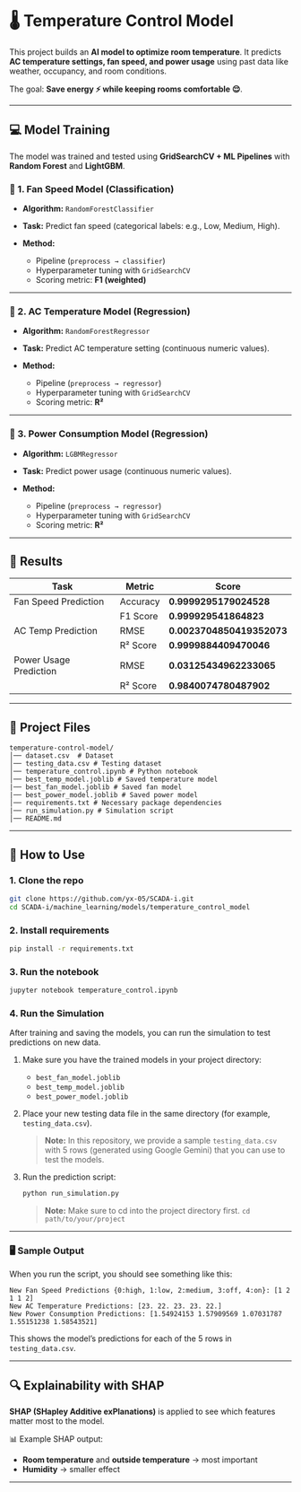 # 🌡️ Temperature Control Model

This project builds an **AI model to optimize room temperature**.
It predicts **AC temperature settings, fan speed, and power usage** using past data like weather, occupancy, and room conditions.

The goal: **Save energy ⚡ while keeping rooms comfortable 😌**.

---

## 💻 Model Training

The model was trained and tested using **GridSearchCV + ML Pipelines** with **Random Forest** and **LightGBM**.

### 🔹 1. **Fan Speed Model (Classification)**

* **Algorithm:** `RandomForestClassifier`
* **Task:** Predict fan speed (categorical labels: e.g., Low, Medium, High).
* **Method:**

  * Pipeline (`preprocess → classifier`)
  * Hyperparameter tuning with `GridSearchCV`
  * Scoring metric: **F1 (weighted)**

---

### 🔹 2. **AC Temperature Model (Regression)**

* **Algorithm:** `RandomForestRegressor`
* **Task:** Predict AC temperature setting (continuous numeric values).
* **Method:**

  * Pipeline (`preprocess → regressor`)
  * Hyperparameter tuning with `GridSearchCV`
  * Scoring metric: **R²**

---

### 🔹 3. **Power Consumption Model (Regression)**

* **Algorithm:** `LGBMRegressor` 
* **Task:** Predict power usage (continuous numeric values).
* **Method:**

  * Pipeline (`preprocess → regressor`)
  * Hyperparameter tuning with `GridSearchCV`
  * Scoring metric: **R²**

---

## 🧠 Results

| Task                   | Metric   | Score      |
| ---------------------- | -------- | ---------- |
| Fan Speed Prediction   | Accuracy | **0.9999295179024528**  |
|                        | F1 Score | **0.999929541864823**   |
| AC Temp Prediction     | RMSE     | **0.0023704850419352073** |
|                        | R² Score | **0.9999884409470046**   |
| Power Usage Prediction | RMSE     | **0.03125434962233065**   |
|                        | R² Score | **0.9840074780487902**   |

---

## 📂 Project Files

```
temperature-control-model/
│── dataset.csv  # Dataset
│── testing_data.csv # Testing dataset
│── temperature_control.ipynb # Python notebook
│── best_temp_model.joblib # Saved temperature model
|── best_fan_model.joblib # Saved fan model
|── best_power_model.joblib # Saved power model
│── requirements.txt # Necessary package dependencies
|── run_simulation.py # Simulation script
│── README.md
```

---

## 🚀 How to Use

### 1. Clone the repo

```bash
git clone https://github.com/yx-05/SCADA-i.git
cd SCADA-i/machine_learning/models/temperature_control_model
```

### 2. Install requirements

```bash
pip install -r requirements.txt
```

### 3. Run the notebook

```bash
jupyter notebook temperature_control.ipynb
```

### 4. Run the Simulation

After training and saving the models, you can run the simulation to test predictions on new data.

1. Make sure you have the trained models in your project directory:
   - `best_fan_model.joblib`
   - `best_temp_model.joblib`
   - `best_power_model.joblib`

2. Place your new testing data file in the same directory (for example, `testing_data.csv`).

   > **Note:** In this repository, we provide a sample `testing_data.csv` with 5 rows (generated using Google Gemini) that you can use to test the models.

3. Run the prediction script:

   ```bash
   python run_simulation.py
   ```
   > **Note:** Make sure to cd into the project directory first. `cd path/to/your/project`

---

### 🖥️ Sample Output

When you run the script, you should see something like this:

```text
New Fan Speed Predictions {0:high, 1:low, 2:medium, 3:off, 4:on}: [1 2 1 1 2]
New AC Temperature Predictions: [23. 22. 23. 23. 22.]
New Power Consumption Predictions: [1.54924153 1.57909569 1.07031787 1.55151238 1.58543521]
```
This shows the model’s predictions for each of the 5 rows in `testing_data.csv`.

---

## 🔍 Explainability with SHAP

**SHAP (SHapley Additive exPlanations)** is applied to see which features matter most to the model.

📊 Example SHAP output:

* **Room temperature** and **outside temperature** → most important
* **Humidity** → smaller effect

---








